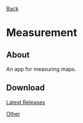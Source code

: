 [Back](../)

# Measurement

## About

An app for measuring maps.

## Download

[Latest Releases](https://github.com/moton-03/Measurement/releases/latest)

[Other](https://github.com/moton-03/Measurement/releases)
